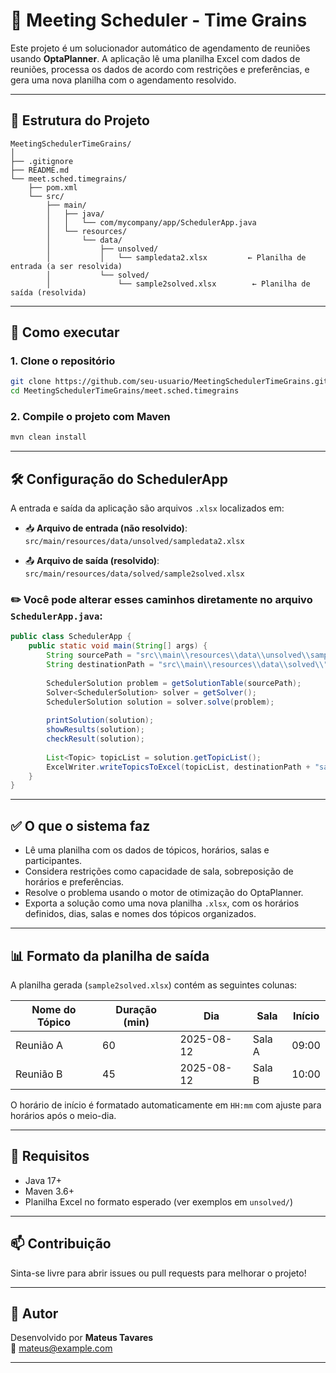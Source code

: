 # 📅 Meeting Scheduler - Time Grains

Este projeto é um solucionador automático de agendamento de reuniões usando **OptaPlanner**. A aplicação lê uma planilha Excel com dados de reuniões, processa os dados de acordo com restrições e preferências, e gera uma nova planilha com o agendamento resolvido.

---

## 📁 Estrutura do Projeto

```
MeetingSchedulerTimeGrains/
│
├── .gitignore
├── README.md
└── meet.sched.timegrains/
    ├── pom.xml
    └── src/
        ├── main/
        │   ├── java/
        │   │   └── com/mycompany/app/SchedulerApp.java
        │   └── resources/
        │       └── data/
        │           ├── unsolved/
        │           │   └── sampledata2.xlsx         ← Planilha de entrada (a ser resolvida)
        │           └── solved/
        │               └── sample2solved.xlsx        ← Planilha de saída (resolvida)
```

---

## 🚀 Como executar

### 1. Clone o repositório

```bash
git clone https://github.com/seu-usuario/MeetingSchedulerTimeGrains.git
cd MeetingSchedulerTimeGrains/meet.sched.timegrains
```

### 2. Compile o projeto com Maven

```bash
mvn clean install
```

---

## 🛠️ Configuração do SchedulerApp

A entrada e saída da aplicação são arquivos `.xlsx` localizados em:

- 📥 **Arquivo de entrada (não resolvido)**:  
  `src/main/resources/data/unsolved/sampledata2.xlsx`

- 📤 **Arquivo de saída (resolvido)**:  
  `src/main/resources/data/solved/sample2solved.xlsx`

### ✏️ Você pode alterar esses caminhos diretamente no arquivo `SchedulerApp.java`:

```java
public class SchedulerApp {
    public static void main(String[] args) {
        String sourcePath = "src\\main\\resources\\data\\unsolved\\sampledata2.xlsx";
        String destinationPath = "src\\main\\resources\\data\\solved\\";
        
        SchedulerSolution problem = getSolutionTable(sourcePath);
        Solver<SchedulerSolution> solver = getSolver();
        SchedulerSolution solution = solver.solve(problem);
        
        printSolution(solution);
        showResults(solution);
        checkResult(solution);
        
        List<Topic> topicList = solution.getTopicList();
        ExcelWriter.writeTopicsToExcel(topicList, destinationPath + "sample2solved.xlsx");
    }
}
```

---

## ✅ O que o sistema faz

- Lê uma planilha com os dados de tópicos, horários, salas e participantes.
- Considera restrições como capacidade de sala, sobreposição de horários e preferências.
- Resolve o problema usando o motor de otimização do OptaPlanner.
- Exporta a solução como uma nova planilha `.xlsx`, com os horários definidos, dias, salas e nomes dos tópicos organizados.

---

## 📊 Formato da planilha de saída

A planilha gerada (`sample2solved.xlsx`) contém as seguintes colunas:

| Nome do Tópico | Duração (min) | Dia         | Sala     | Início  |
|----------------|---------------|-------------|----------|---------|
| Reunião A      | 60            | 2025-08-12  | Sala A   | 09:00   |
| Reunião B      | 45            | 2025-08-12  | Sala B   | 10:00   |

O horário de início é formatado automaticamente em `HH:mm` com ajuste para horários após o meio-dia.

---

## 🤝 Requisitos

- Java 17+
- Maven 3.6+
- Planilha Excel no formato esperado (ver exemplos em `unsolved/`)

---

## 📫 Contribuição

Sinta-se livre para abrir issues ou pull requests para melhorar o projeto!

---

## 🧠 Autor

Desenvolvido por **Mateus Tavares**  
📧 mateus@example.com

---